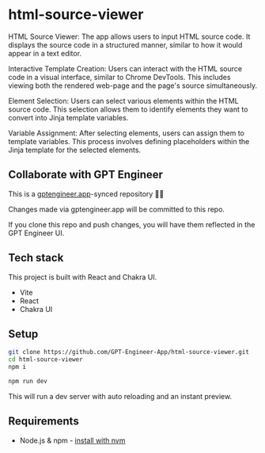 # html-source-viewer

HTML Source Viewer: The app allows users to input HTML source code. It displays the source code in a structured manner, similar to how it would appear in a text editor.

Interactive Template Creation: Users can interact with the HTML source code in a visual interface, similar to Chrome DevTools. This includes viewing both the rendered web-page and the page's source simultaneously.

Element Selection: Users can select various elements within the HTML source code. This selection allows them to identify elements they want to convert into Jinja template variables.

Variable Assignment: After selecting elements, users can assign them to template variables. This process involves defining placeholders within the Jinja template for the selected elements.



## Collaborate with GPT Engineer

This is a [gptengineer.app](https://gptengineer.app)-synced repository 🌟🤖

Changes made via gptengineer.app will be committed to this repo.

If you clone this repo and push changes, you will have them reflected in the GPT Engineer UI.

## Tech stack

This project is built with React and Chakra UI.

- Vite
- React
- Chakra UI

## Setup

```sh
git clone https://github.com/GPT-Engineer-App/html-source-viewer.git
cd html-source-viewer
npm i
```

```sh
npm run dev
```

This will run a dev server with auto reloading and an instant preview.

## Requirements

- Node.js & npm - [install with nvm](https://github.com/nvm-sh/nvm#installing-and-updating)
